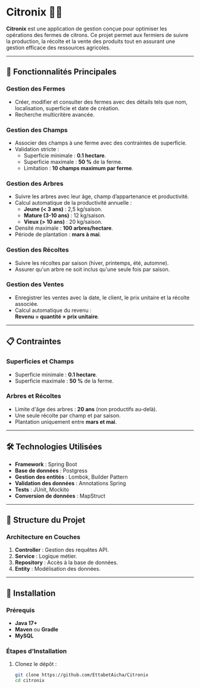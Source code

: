 # Citronix 🌿🍋

**Citronix** est une application de gestion conçue pour optimiser les opérations des fermes de citrons. Ce projet permet aux fermiers de suivre la production, la récolte et la vente des produits tout en assurant une gestion efficace des ressources agricoles.

---

## 🚀 Fonctionnalités Principales

### **Gestion des Fermes**
- Créer, modifier et consulter des fermes avec des détails tels que nom, localisation, superficie et date de création.
- Recherche multicritère avancée.

### **Gestion des Champs**
- Associer des champs à une ferme avec des contraintes de superficie.
- Validation stricte :
   - Superficie minimale : **0.1 hectare**.
   - Superficie maximale : **50 %** de la ferme.
   - Limitation : **10 champs maximum par ferme**.

### **Gestion des Arbres**
- Suivre les arbres avec leur âge, champ d’appartenance et productivité.
- Calcul automatique de la productivité annuelle :
   - **Jeune (< 3 ans)** : 2,5 kg/saison.
   - **Mature (3-10 ans)** : 12 kg/saison.
   - **Vieux (> 10 ans)** : 20 kg/saison.
- Densité maximale : **100 arbres/hectare**.
- Période de plantation : **mars à mai**.

### **Gestion des Récoltes**
- Suivre les récoltes par saison (hiver, printemps, été, automne).
- Assurer qu'un arbre ne soit inclus qu'une seule fois par saison.

### **Gestion des Ventes**
- Enregistrer les ventes avec la date, le client, le prix unitaire et la récolte associée.
- Calcul automatique du revenu :  
  **Revenu = quantité × prix unitaire**.

---

## 📋 Contraintes

### **Superficies et Champs**
- Superficie minimale : **0.1 hectare**.
- Superficie maximale : **50 %** de la ferme.

### **Arbres et Récoltes**
- Limite d'âge des arbres : **20 ans** (non productifs au-delà).
- Une seule récolte par champ et par saison.
- Plantation uniquement entre **mars et mai**.

---

## 🛠️ Technologies Utilisées

- **Framework** : Spring Boot
- **Base de données** : Postgress
- **Gestion des entités** : Lombok, Builder Pattern
- **Validation des données** : Annotations Spring
- **Tests** : JUnit, Mockito
- **Conversion de données** : MapStruct

---

## 📂 Structure du Projet

### **Architecture en Couches**
1. **Controller** : Gestion des requêtes API.
2. **Service** : Logique métier.
3. **Repository** : Accès à la base de données.
4. **Entity** : Modélisation des données.

---

## 🚧 Installation

### **Prérequis**
- **Java 17+**
- **Maven** ou **Gradle**
- **MySQL**

### **Étapes d’Installation**
1. Clonez le dépôt :
   ```bash
   git clone https://github.com/EttabetAicha/Citronix
   cd citronix
